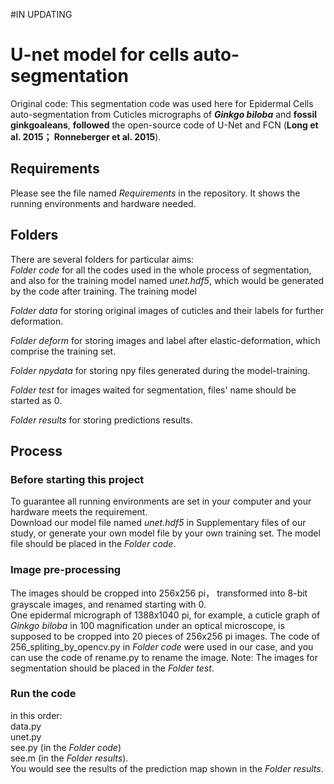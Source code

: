 #IN UPDATING
# U-net model for cells auto-segmentation
Original code:
This segmentation code was used here for Epidermal Cells auto-segmentation from Cuticles micrographs of **_Ginkgo biloba_** and **fossil ginkgoaleans**, **followed** the open-source code of U-Net and FCN (**Long et al. 2015； Ronneberger et al. 2015**). 

Requirements
--
Please see the file named _Requirements_ in the repository. It shows the running environments and hardware needed.

Folders
--
There are several folders for particular aims:	
_Folder code_ for all the codes used in the whole process of segmentation, and also for the training model named _unet.hdf5_, which would be generated by the code after training. The training model 

_Folder data_ for storing original images of cuticles and their labels for further deformation.	

_Folder deform_ for storing images and label after elastic-deformation, which comprise the training set.	

_Folder npydata_ for storing npy files generated during the model-training.	

_Folder test_ for images waited for segmentation, files' name should be started as 0.	

_Folder results_ for storing predictions results.	

Process
--
### Before starting this project
To guarantee all running environments are set in your computer and your hardware meets the requirement.<br />
Download our model file named _unet.hdf5_ in Supplementary files of our study, or generate your own model file by your own training set. The model file should be placed in the _Folder code_.
### Image pre-processing
The images should be cropped into 256x256 pi， transformed into 8-bit grayscale images, and renamed starting with 0.<br />
One epidermal micrograph of 1388x1040 pi, for example, a cuticle graph of _Ginkgo biloba_ in 100 magnification under an optical microscope, is supposed to be cropped into 20 pieces of 256x256 pi images. The code of 256_spliting_by_opencv.py in _Folder code_ were used in our case, and you can use the code of rename.py to rename the image.
Note: The images for segmentation should be placed in the _Folder test_.
### Run the code
in this order: <br />
data.py <br />
unet.py<br />
see.py (in the _Folder code_)<br />
see.m (in the _Folder results_).<br />
You would see the results of the prediction map shown in the _Folder results_.

